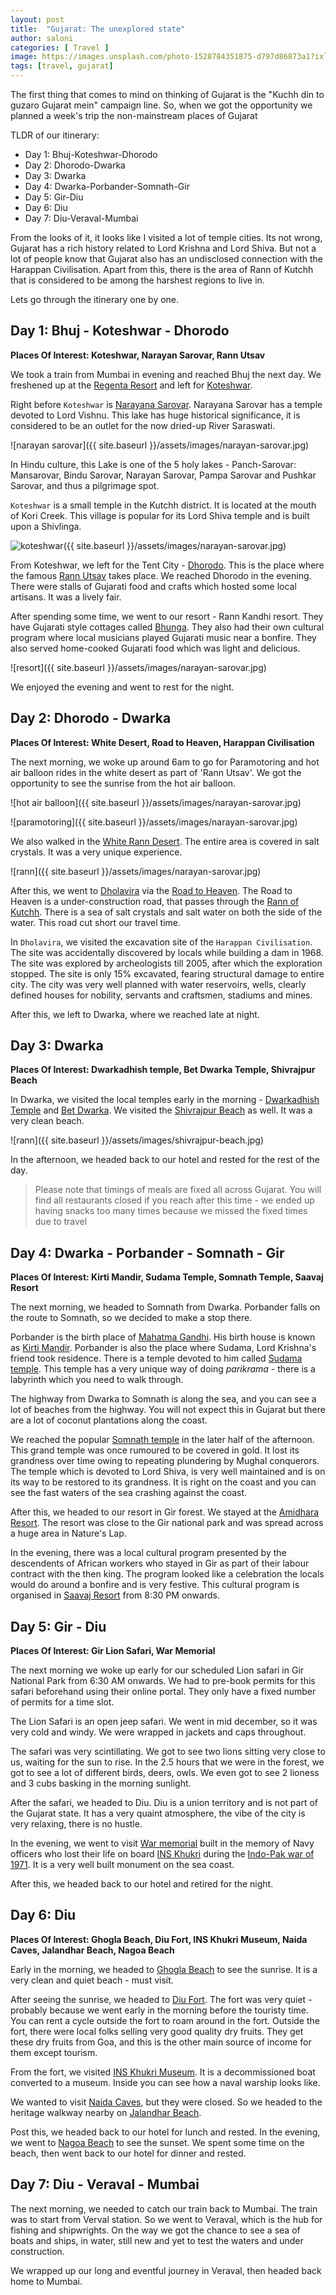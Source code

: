 ```yaml
---
layout: post
title:  "Gujarat: The unexplored state"
author: saloni
categories: [ Travel ]
image: https://images.unsplash.com/photo-1528784351875-d797d86873a1?ixlib=rb-1.2.1&auto=format&fit=crop&w=750&q=80
tags: [travel, gujarat]
---
```

The first thing that comes to mind on thinking of Gujarat is the "Kuchh din to guzaro Gujarat mein" campaign line. 
So, when we got the opportunity we planned a week's trip the non-mainstream places of Gujarat

TLDR of our itinerary: 
- Day 1: Bhuj-Koteshwar-Dhorodo
- Day 2: Dhorodo-Dwarka
- Day 3: Dwarka
- Day 4: Dwarka-Porbander-Somnath-Gir
- Day 5: Gir-Diu
- Day 6: Diu
- Day 7: Diu-Veraval-Mumbai

From the looks of it, it looks like I visited a lot of temple cities. Its not wrong, Gujarat has a rich history related 
to Lord Krishna and Lord Shiva. But not a lot of people know that Gujarat also has an undisclosed connection with 
the Harappan Civilisation. Apart from this, there is the area of Rann of Kutchh that is considered to be among the 
harshest regions to live in. 

Lets go through the itinerary one by one.

## Day 1: Bhuj - Koteshwar - Dhorodo
**Places Of Interest: Koteshwar, Narayan Sarovar, Rann Utsav** 

We took a train from Mumbai in evening and reached Bhuj the next day. We freshened up at the [Regenta Resort][regenta-resort]
and left for [Koteshwar][koteshwar]. 

Right before `Koteshwar` is [Narayana Sarovar][narayana-sarovar]. Narayana Sarovar has a temple devoted to Lord Vishnu. This lake has 
huge historical significance, it is considered to be an outlet for the now dried-up River Saraswati. 

![narayan sarovar]({{ site.baseurl }}/assets/images/narayan-sarovar.jpg)

In Hindu culture, this Lake is one of the 5 holy lakes - Panch-Sarovar: Mansarovar, Bindu Sarovar, Narayan Sarovar, 
Pampa Sarovar and Pushkar Sarovar, and thus a pilgrimage spot.

`Koteshwar` is a small temple in the Kutchh district. It is located at the mouth of Kori Creek. This village is popular
for its Lord Shiva temple and is built upon a Shivlinga. 

![koteshwar]({{ site.baseurl }}/assets/images/narayan-sarovar.jpg)

From Koteshwar, we left for the Tent City - [Dhorodo][dhorodo]. This is the place where the famous [Rann Utsav][rann-utsav] takes place.
We reached Dhorodo in the evening. There were stalls of Gujarati food and crafts which hosted some local artisans. 
It was a lively fair. 

After spending some time, we went to our resort - Rann Kandhi resort. They have Gujarati style cottages called [Bhunga][bhunga]. 
They also had their own cultural program where local musicians played Gujarati music near a bonfire. They also served
home-cooked Gujarati food which was light and delicious. 

![resort]({{ site.baseurl }}/assets/images/narayan-sarovar.jpg)

We enjoyed the evening and went to rest for the night.

## Day 2: Dhorodo - Dwarka
**Places Of Interest: White Desert, Road to Heaven, Harappan Civilisation**

The next morning, we woke up around 6am to go for Paramotoring and hot air balloon rides in the white desert as part of 
'Rann Utsav'. We got the opportunity to see the sunrise from the hot air balloon.

![hot air balloon]({{ site.baseurl }}/assets/images/narayan-sarovar.jpg)

![paramotoring]({{ site.baseurl }}/assets/images/narayan-sarovar.jpg)

We also walked in the [White Rann Desert][white-rann-desert]. The entire area is covered in salt crystals. It was a very unique experience.

![rann]({{ site.baseurl }}/assets/images/narayan-sarovar.jpg)

After this, we went to [Dholavira][dholavira] via the [Road to Heaven][road-to-heaven]. The Road to Heaven is a under-construction road, that passes
through the [Rann of Kutchh][white-rann-desert]. There is a sea of salt crystals and salt water on both the side of the water. This road 
cut short our travel time. 

In `Dholavira`, we visited the excavation site of the `Harappan Civilisation`. The site was accidentally discovered by locals
while building a dam in 1968. The site was explored by archeologists till 2005, after which the exploration stopped. The
site is only 15% excavated, fearing structural damage to entire city. The city was very well planned with water reservoirs,
wells, clearly defined houses for nobility, servants and craftsmen, stadiums and mines. 

After this, we left to Dwarka, where we reached late at night.

## Day 3: Dwarka
**Places Of Interest: Dwarkadhish temple, Bet Dwarka Temple, Shivrajpur Beach**

In Dwarka, we visited the local temples early in the morning - [Dwarkadhish Temple][dwarkadhish-temple] 
and [Bet Dwarka][bet-dwarka]. We visited the [Shivrajpur Beach][shivrajpur-beach] as well. It was a very clean beach. 

![rann]({{ site.baseurl }}/assets/images/shivrajpur-beach.jpg)

In the afternoon, we headed back to our hotel and rested for the rest of the day. 

> Please note that timings of meals are fixed all across Gujarat. You will find all restaurants closed if you reach after 
> this time - we ended up having snacks too many times because we missed the fixed times due to travel

## Day 4: Dwarka - Porbander - Somnath - Gir
**Places Of Interest: Kirti Mandir, Sudama Temple, Somnath Temple, Saavaj Resort**

The next morning, we headed to Somnath from Dwarka. Porbander falls on the route to Somnath, so we decided to make a 
stop there. 

Porbander is the birth place of [Mahatma Gandhi][mahatma-gandhi-wiki]. His birth house is known as 
[Kirti Mandir][kirti-mandir]. Porbander is also the place where Sudama, Lord Krishna's friend took residence. There is a 
temple devoted to him called [Sudama temple][sudama-temple]. This temple has a very unique way of doing *parikrama* - 
there is a labyrinth which you need to walk through. 

The highway from Dwarka to Somnath is along the sea, and you can see a lot of beaches from the highway. You will not expect
this in Gujarat but there are a lot of coconut plantations along the coast.

We reached the popular [Somnath temple][somnath-temple] in the later half of the afternoon. This grand temple was once 
rumoured to be covered in gold. It lost its grandness over time owing to repeating plundering by Mughal conquerors. The 
temple which is devoted to Lord Shiva, is very well maintained and is on its way to be restored to its grandness. It is
right on the coast and you can see the fast waters of the sea crashing against the coast.

After this, we headed to our resort in Gir forest. We stayed at the [Amidhara Resort][amidhara-resort]. The resort was 
close to the Gir national park and was spread across a huge area in Nature's Lap. 

In the evening, there was a local cultural program presented by the descendents of African workers who stayed in Gir as 
part of their labour contract with the then king. The program looked like a celebration the locals would do around a bonfire
and is very festive. This cultural program is organised in [Saavaj Resort][saavaj-resort] from 8:30 PM onwards. 

## Day 5: Gir - Diu
**Places Of Interest: Gir Lion Safari, War Memorial**

The next morning we woke up early for our scheduled Lion safari in Gir National Park from 6:30 AM onwards. We had to pre-book 
permits for this safari beforehand using their online portal. They only have a fixed number of permits for a time slot.

The Lion Safari is an open jeep safari. We went in mid december, so it was very cold and windy. We were wrapped in jackets and caps throughout. 

The safari was very scintillating. We got to see two lions sitting very close to us, waiting for the sun to rise. In the
2.5 hours that we were in the forest, we got to see a lot of different birds, deers, owls. We even got to see 2 lioness
and 3 cubs basking in the morning sunlight.

After the safari, we headed to Diu. Diu is a union territory and is not part of the Gujarat state. It has a very quaint
atmosphere, the vibe of the city is very relaxing, there is no hustle. 

In the evening, we went to visit [War memorial][war-memorial] built in the memory of Navy officers who lost their life on
board [INS Khukri][ins-khukri] during the [Indo-Pak war of 1971][war]. It is a very well built monument on the sea coast.

After this, we headed back to our hotel and retired for the night.

## Day 6: Diu
**Places Of Interest: Ghogla Beach, Diu Fort, INS Khukri Museum, Naida Caves, Jalandhar Beach, Nagoa Beach**

Early in the morning, we headed to [Ghogla Beach][ghogla-beach] to see the sunrise. It is a very clean and quiet beach -
must visit. 

After seeing the sunrise, we headed to [Diu Fort][diu-fort]. The fort was very quiet - probably because we went early 
in the morning before the touristy time. You can rent a cycle outside the fort to roam around in the fort. Outside the
fort, there were local folks selling very good quality dry fruits. They get these dry fruits from Goa, and this is the
other main source of income for them except tourism.

From the fort, we visited [INS Khukri Museum][ins-khukri-museum]. It is a decommissioned boat converted to a museum. Inside you 
can see how a naval warship looks like.

We wanted to visit [Naida Caves][naida-caves], but they were closed. So we headed to the heritage walkway
nearby on [Jalandhar Beach][jalandhar-beach]. 

Post this, we headed back to our hotel for lunch and rested. In the evening, we went to [Nagoa Beach][nagoa-beach] to 
see the sunset. We spent some time on the beach, then went back to our hotel for dinner and rested.

## Day 7: Diu - Veraval - Mumbai
The next morning, we needed to catch our train back to Mumbai. The train was to start from Verval station. So we went to
Veraval, which is the hub for fishing and shipwrights. On the way we got the chance to see a sea of boats and ships, in 
water, still new and yet to test the waters and under construction.

We wrapped up our long and eventful journey in Veraval, then headed back home to Mumbai.



[regenta-resort]: https://www.royalorchidhotels.com/regenta-resort-bhuj/overview
[koteshwar]: https://en.wikipedia.org/wiki/Koteshwar,_Kutch
[narayana-sarovar]: https://en.wikipedia.org/wiki/Narayan_Sarovar
[dhorodo]: https://en.wikipedia.org/wiki/Dhordo
[rann-utsav]: https://www.rannutsav.com/
[bhunga]: https://www.dsource.in/gallery/habitats-kutch-bhunga
[white-rann-desert]: https://kachchh.nic.in/tourist-place/white-rann-of-kachchh/
[dholavira]: https://en.wikipedia.org/wiki/Dholavira
[road-to-heaven]: https://www.boredpanda.com/i-found-the-road-to-heaven/?utm_source=google&utm_medium=organic&utm_campaign=organic
[dwarkadhish-temple]: https://en.wikipedia.org/wiki/Dwarkadhish_Temple
[bet-dwarka]: https://www.gujarattourism.com/saurashtra/devbhoomi-dwarka/bet-dwarka.html
[shivrajpur-beach]: https://www.gujarattourism.com/saurashtra/devbhoomi-dwarka/shivrajpur-beach.html
[mahatma-gandhi-wiki]: https://en.wikipedia.org/wiki/Mahatma_Gandhi
[kirti-mandir]: https://en.wikipedia.org/wiki/Kirti_Mandir,_Porbandar
[sudama-temple]: https://www.gujarattourism.com/saurashtra/porbandar/sudama-mandir.html
[somnath-temple]: https://en.wikipedia.org/wiki/Somnath_temple
[amidhara-resort]: http://amidhararesort.com/
[saavaj-resort]: https://www.saavajresort.in/
[war-memorial]: https://diutourismgov.in/placedetails/placedetail/16
[ins-khukri]: https://en.wikipedia.org/wiki/INS_Khukri_(F149)
[war]: https://en.wikipedia.org/wiki/Indo-Pakistani_War_of_1971
[ghogla-beach]: https://ddd.gov.in/centers/ghogla-beach/
[diu-fort]: https://en.wikipedia.org/wiki/Diu_Fortress
[ins-khukri-museum]: https://indiannavy.nic.in/content/decommissioned-khukri-inaugurated-museum-diu
[naida-caves]: https://ddd.gov.in/centers/naida-caves/
[jalandhar-beach]: https://www.trawell.in/daman-diu/diu/jalandhar-beach
[nagoa-beach]: https://diu.gov.in/tourist-place/nagoa-beach/
